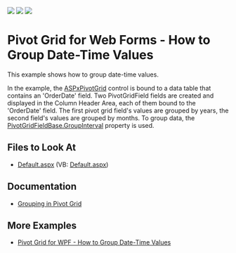 <!-- default badges list -->
![](https://img.shields.io/endpoint?url=https://codecentral.devexpress.com/api/v1/VersionRange/128577496/21.2.3%2B)
[![](https://img.shields.io/badge/Open_in_DevExpress_Support_Center-FF7200?style=flat-square&logo=DevExpress&logoColor=white)](https://supportcenter.devexpress.com/ticket/details/E1875)
[![](https://img.shields.io/badge/📖_How_to_use_DevExpress_Examples-e9f6fc?style=flat-square)](https://docs.devexpress.com/GeneralInformation/403183)
<!-- default badges end -->
# Pivot Grid for Web Forms - How to Group Date-Time Values

This example shows how to group date-time values.

In the example, the [ASPxPivotGrid](https://docs.devexpress.com/AspNet/DevExpress.Web.ASPxPivotGrid.ASPxPivotGrid) control is bound to a data table that contains an 'OrderDate' field. Two PivotGridField fields are created and displayed in the Column Header Area, each of them bound to the 'OrderDate' field. The first pivot grid field's values are grouped by years, the second field's values are grouped by months. To group data, the [PivotGridFieldBase.GroupInterval](https://docs.devexpress.com/CoreLibraries/DevExpress.XtraPivotGrid.PivotGridFieldBase.GroupInterval) property is used.

## Files to Look At

- [Default.aspx](./CS/ASPxPivotGrid_GroupDateTimeValues/Default.aspx) (VB: [Default.aspx](./VB/ASPxPivotGrid_GroupDateTimeValues/Default.aspx))

## Documentation

- [Grouping in Pivot Grid](https://docs.devexpress.com/AspNet/7268/components/pivot-grid/data-shaping/grouping)

## More Examples

- [Pivot Grid for WPF - How to Group Date-Time Values](https://github.com/DevExpress-Examples/how-to-group-date-time-values-e2131)
